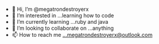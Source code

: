 - 👋 Hi, I’m @megatrondestroyerx
- 👀 I’m interested in ...learning how to code
- 🌱 I’m currently learning ...ruby and java
- 💞️ I’m looking to collaborate on ...anything
- 📫 How to reach me ...megatrondestroyerx@outlook.com

<!---
megatrondestroyerx/megatrondestroyerx is a ✨ special ✨ repository because its `README.md` (this file) appears on your GitHub profile.
You can click the Preview link to take a look at your changes.
--->

